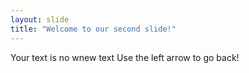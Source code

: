 ```yaml
---
layout: slide
title: "Welcome to our second slide!"
---
```

Your text is no wnew text
Use the left arrow to go back!

